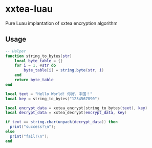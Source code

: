 # xxtea-luau
Pure Luau implantation of xxtea encryption algorithm

## Usage
```lua
-- Helper
function string_to_bytes(str)
	local byte_table = {}
	for i = 1, #str do
		byte_table[i] = string.byte(str, i)
	end
	return byte_table
end

local text = "Hello World! 你好，中国！"
local key = string_to_bytes("1234567890")

local encrypt_data = xxtea_encrypt(string_to_bytes(text), key)
local decrypt_data = xxtea_decrypt(encrypt_data, key)

if text == string.char(unpack(decrypt_data)) then
  print("success!\n");
else
  print("fail!\n");
end
```
